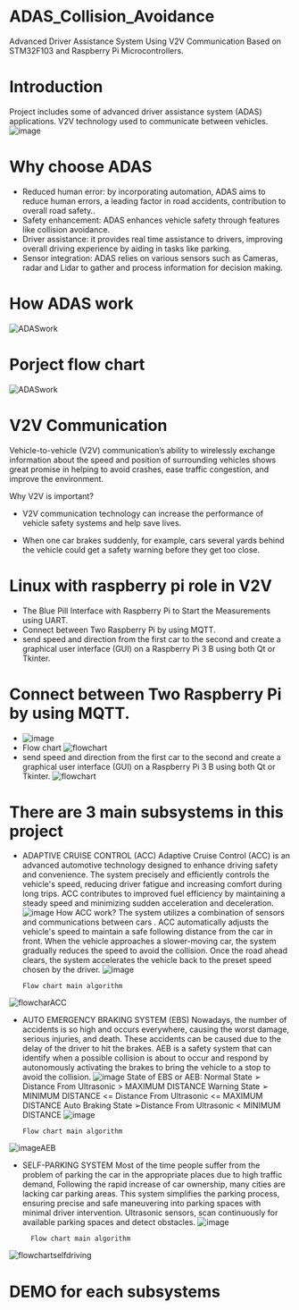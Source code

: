 # ADAS_Collision_Avoidance
Advanced Driver Assistance System Using V2V Communication Based on STM32F103 and Raspberry Pi Microcontrollers.

# Introduction
Project includes some of advanced driver assistance system (ADAS) applications.
V2V technology used to communicate between vehicles.
![image](https://github.com/user-attachments/assets/5fdaef56-ac5c-4d59-b502-18102a2d2c75)

# Why choose ADAS
- Reduced human error: by incorporating automation, ADAS aims to reduce human errors, a leading factor in road accidents, contribution to overall road safety..
- Safety enhancement: ADAS enhances vehicle safety through features like collision avoidance.
- Driver assistance: it provides real time assistance to drivers, improving overall driving experience by aiding in tasks like parking.
- Sensor integration: ADAS relies on various sensors such as Cameras, radar and Lidar to gather and process information for decision making.

# How ADAS work
![ADASwork](https://github.com/jeremynguyenn/Autonomous-Vehicles/blob/main/ADAS_Collision_Avoidance/pic/ADAS_System.png)

# Porject flow chart
![ADASwork](https://github.com/jeremynguyenn/Autonomous-Vehicles/blob/main/ADAS_Collision_Avoidance/pic/Picture5.png)

# V2V Communication
Vehicle-to-vehicle (V2V) communication’s ability to wirelessly exchange information about the speed and position of surrounding vehicles shows great promise in helping to avoid crashes, ease traffic congestion, and improve the environment.

Why V2V is important?
- V2V communication technology can increase the performance of vehicle safety systems and help save lives. 

- When one car brakes suddenly, for example, cars several yards behind the vehicle could get a safety warning before they get too close. 

# Linux with raspberry pi role in V2V
- The Blue Pill Interface with Raspberry Pi to Start the Measurements using UART. 
- Connect between Two Raspberry Pi by using MQTT. 
- send speed and direction from the first car to the second and create a graphical user interface (GUI) on a Raspberry Pi 3 B using both Qt or Tkinter.

# Connect between Two Raspberry Pi by using MQTT.
- ![image](https://github.com/user-attachments/assets/362d298e-b4a0-42ef-9845-ca9b6b1b2741)
- Flow chart
![flowchart](https://github.com/jeremynguyenn/Autonomous-Vehicles/blob/main/ADAS_Collision_Avoidance/pic/Picture3.jpg)
- send speed and direction from the first car to the second and create a graphical user interface (GUI) on a Raspberry Pi 3 B using both Qt or Tkinter.
![flowchart](https://github.com/jeremynguyenn/Autonomous-Vehicles/blob/main/ADAS_Collision_Avoidance/pic/Picture4.jpg)

# There are 3 main subsystems in this project 
- ADAPTIVE CRUISE CONTROL (ACC)
Adaptive Cruise Control (ACC) is an advanced automotive technology designed to enhance driving safety and convenience. 
The system precisely and efficiently controls the vehicle's speed, reducing driver fatigue and increasing comfort during long trips.
ACC contributes to improved fuel efficiency by maintaining a steady speed and minimizing sudden acceleration and deceleration.
![image](https://github.com/user-attachments/assets/3344ef46-7497-4061-8235-f1488fcaed8a)
      How ACC work?
The system utilizes a combination of sensors and communications between cars .
ACC automatically adjusts the vehicle's speed to maintain a safe following distance from the car in front. When the vehicle approaches a slower-moving car, the system gradually reduces the speed to avoid the collision.
Once the road ahead clears, the system accelerates the vehicle back to the preset speed chosen by the driver. 
![image](https://github.com/user-attachments/assets/7ee67ee7-3682-48e5-97f3-64290300ff9d)

      Flow chart main algorithm
![flowcharACC](https://github.com/jeremynguyenn/Autonomous-Vehicles/blob/main/ADAS_Collision_Avoidance/pic/ADAPTIVE_CRUISE_CONTROL.png)

- AUTO EMERGENCY BRAKING SYSTEM (EBS)
Nowadays, the number of accidents is so high and occurs everywhere, causing the worst damage, serious injuries, and death. These accidents can be caused due to the delay of the driver to hit the brakes.
AEB is a safety system that can identify when a possible collision is about to occur and respond by autonomously activating the brakes to bring the vehicle to a stop to avoid the collision. 
![image](https://github.com/user-attachments/assets/17159e65-1423-487a-9d48-93587900d2d2)
      State of EBS or AEB:
Normal State
➢ Distance From Ultrasonic > MAXIMUM DISTANCE
Warning State
➢ MINIMUM DISTANCE <= Distance From Ultrasonic <= MAXIMUM DISTANCE
Auto Braking State
➢Distance From Ultrasonic < MINIMUM DISTANCE
![image](https://github.com/user-attachments/assets/7ca8d726-ed7b-4f80-9731-a23cdba23e51)

      Flow chart main algorithm
![imageAEB](https://github.com/jeremynguyenn/Autonomous-Vehicles/blob/main/ADAS_Collision_Avoidance/pic/AEB.png)

- SELF-PARKING SYSTEM
Most of the time people suffer from the problem of parking the car in the appropriate places due to high traffic demand, Following the rapid increase of car ownership, many cities are lacking car parking areas.
This system simplifies the parking process, ensuring precise and safe maneuvering into parking spaces with minimal driver intervention.
Ultrasonic sensors, scan continuously for available parking spaces and detect obstacles.
![image](https://github.com/user-attachments/assets/03fc127f-9dee-4668-b6db-9ff1d9ddc760)

        Flow chart main algorithm
![flowchartselfdriving](https://github.com/jeremynguyenn/Autonomous-Vehicles/blob/main/ADAS_Collision_Avoidance/pic/SELF_PARKING_SYSTEM.png)

# DEMO for each subsystems

